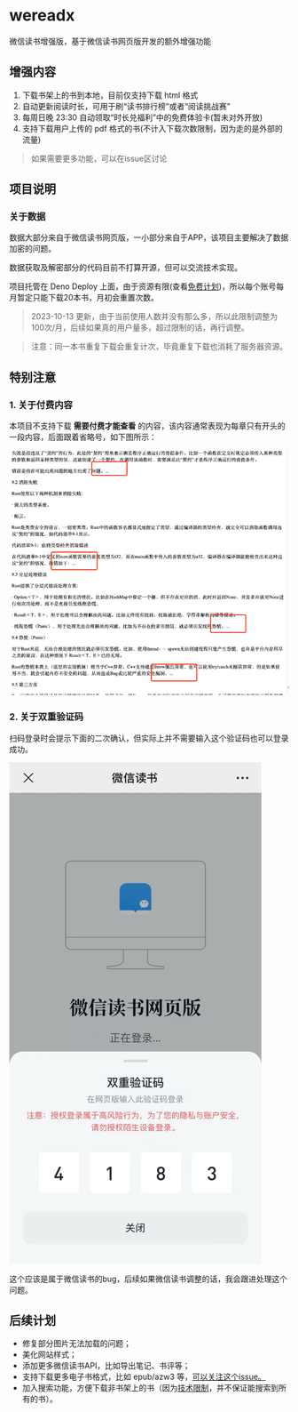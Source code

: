 # wereadx

微信读书增强版，基于微信读书网页版开发的额外增强功能

## 增强内容

1. 下载书架上的书到本地，目前仅支持下载 html 格式
2. 自动更新阅读时长，可用于刷“读书排行榜”或者“阅读挑战赛”
3. 每周日晚 23:30 自动领取“时长兑福利”中的免费体验卡(暂未对外开放)
4. 支持下载用户上传的 pdf 格式的书(不计入下载次数限制，因为走的是外部的流量)

> 如果需要更多功能，可以在issue区讨论

## 项目说明

### 关于数据
数据大部分来自于微信读书网页版，一小部分来自于APP，该项目主要解决了数据加密的问题。

数据获取及解密部分的代码目前不打算开源，但可以交流技术实现。

项目托管在 Deno Deploy 上面，由于资源有限(查看[免费计划](https://deno.com/deploy/pricing))，所以每个账号每月暂定只能下载20本书，月初会重置次数。

> 2023-10-13 更新，由于当前使用人数并没有那么多，所以此限制调整为100次/月，后续如果真的用户量多，超过限制的话，再行调整。

> 注意：同一本书重复下载会重复计次，毕竟重复下载也消耗了服务器资源。


## 特别注意

### 1. 关于付费内容
本项目不支持下载 **需要付费才能查看** 的内容，该内容通常表现为每章只有开头的一段内容，后面跟着省略号，如下图所示：

![需要付费才能查看的内容](incomplete.png)

### 2. 关于双重验证码

扫码登录时会提示下面的二次确认，但实际上并不需要输入这个验证码也可以登录成功。

![登录时二次确认](login.png)

这个应该是属于微信读书的bug，后续如果微信读书调整的话，我会跟进处理这个问题。


## 后续计划

- 修复部分图片无法加载的问题；
- 美化网站样式；
- 添加更多微信读书API，比如导出笔记、书评等；
- 支持下载更多电子书格式，比如 epub/azw3 等，[可以关注这个issue。](https://github.com/champkeh/wereadx/issues/2)
- 加入搜索功能，方便下载非书架上的书（因为[技术限制](https://github.com/champkeh/wereadx/issues/3)，并不保证能搜索到所有的书）。
